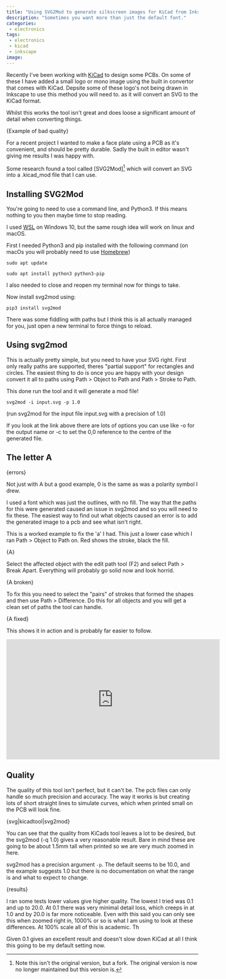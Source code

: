 ```yaml
---
title: "Using SVG2Mod to generate silkscreen images for KiCad from Inkscape"
description: "Sometimes you want more than just the default font."
categories:
 - electronics
tags:
 - electronics
 - kicad
 - inkscape
image: 
---
```

Recently I've been working with [KiCad] to design some PCBs. On some of these I have added a small logo or mono image using the built in convertor that comes with KiCad.  Depsite some of these logo's not being drawn in Inkscape to use this method you will need to. as it will convert an SVG to the KiCad format.

Whilst this works the tool isn't great and does loose a significant amount of detail when converting things.

{Example of bad quality}

For a recent project I wanted to make a face plate using a PCB as it's convenient, and should be pretty durable. Sadly the built in editor wasn't giving me results I was happy with.

Some research found a tool called [SVG2Mod][^svg2mod1] which will convert an SVG into a .kicad_mod file that I can use.

## Installing SVG2Mod

You're going to need to use a command line, and Python3. If this means nothing to you then maybe time to stop reading.

I used [WSL] on Windows 10, but the same rough idea will work on linux and macOS.

First I needed Python3 and pip installed with the following command (on macOs you will probably need to use [Homebrew])

`sudo apt update`

`sudo apt install python3 python3-pip`

I also needed to close and reopen my terminal now for things to take.

Now install svg2mod using:

`pip3 install svg2mod`

There was some fiddling with paths but I think this is all actually managed for you, just open a new terminal to force things to reload.

## Using svg2mod

This is actually pretty simple, but you need to have your SVG right. First only really paths are supported, theres "partial support" for rectangles and circles. The easiest thing to do is once you are happy with your design convert it all to paths using Path > Object to Path and Path > Stroke to Path.

This done run the tool and it will generate a mod file!

`svg2mod -i input.svg -p 1.0`

(run svg2mod for the input file input.svg with a precision of 1.0)

If you look at the link above there are lots of options you can use like -o for the output name or -c to set the 0,0 reference to the centre of the generated file.

## The letter A

{errors}

Not just with A but a good example, 0 is the same as was a polarity symbol I drew.  

I used a font which was just the outlines, with no fill.  The way that the paths for this were generated caused an issue in svg2mod and so you will need to fix these.  The easiest way to find out what objects caused an error is to add the generated image to a pcb and see what isn't right.

This is a worked example to fix the 'a' I had.  This just a lower case which I ran Path > Object to Path on.  Red shows the stroke, black the fill.

{A}

Select the affected object with the edit path tool (F2) and select Path > Break Apart.  Everything will probably go solid now and look horrid.

{A broken}

To fix this you need to select the "pairs" of strokes that formed the shapes and then use Path > Difference. Do this for all objects and you will get a clean set of paths the tool can handle.

{A fixed}

This shows it in action and is probably far easier to follow.

<iframe width="560" height="315" src="https://www.youtube.com/embed/aaMOUHN18pM" frameborder="0" allow="accelerometer; autoplay; clipboard-write; encrypted-media; gyroscope; picture-in-picture" allowfullscreen></iframe>

## Quality

The quality of this tool isn't perfect, but it can't be.  The pcb files can only handle so much precision and accuracy. The way it works is but creating lots of short straight lines to simulate curves, which when printed small on the PCB will look fine.

{svg|kicadtool|svg2mod}

You can see that the quality from KiCads tool leaves a lot to be desired, but the svg2mod (-q 1.0) gives a very reasonable result.  Bare in mind these are going to be about 1.5mm tall when printed so we are very much zoomed in here.

svg2mod has a precision argument `-p`.  The default seems to be 10.0, and the example suggests 1.0 but there is no documentation on what the range is and what to expect to change.

{results}

I ran some tests lower values give higher quality. The lowest I tried was 0.1 and up to 20.0.  At 0.1 there was very minimal detail loss, which creeps in at 1.0 and by 20.0 is far more noticeable.  Even with this said you can only see this when zoomed right in, 1000% or so is what I am using to look at these differences.  At 100% scale all of this is academic.  Th

Given 0.1 gives an excellent result and doesn't slow down KiCad at all I think this going to be my default setting now.

[^svg2mod1]: Note this isn't the original version, but a fork.  The original version is now no longer maintained but this version is.

[KiCad]: https://kicad.org
[SVG2Mod]: https://github.com/svg2mod/svg2mod
[WSL]: https://docs.microsoft.com/en-us/windows/wsl/install-win10
[Homebrew]: https://brew.sh
